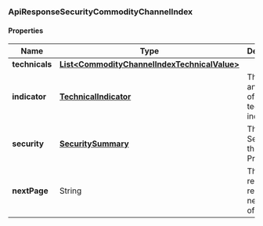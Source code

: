 
[//]: # (CLASS:ApiResponseSecurityCommodityChannelIndex)

[//]: # (KIND:object)

### ApiResponseSecurityCommodityChannelIndex

#### Properties

[//]: # (START_DEFINITION)

Name | Type | Description
------------ | ------------- | -------------
**technicals** | [**List&lt;CommodityChannelIndexTechnicalValue&gt;**](CommodityChannelIndexTechnicalValue.md) |  &nbsp;
**indicator** | [**TechnicalIndicator**](TechnicalIndicator.md) | The name and symbol of the technical indicator &nbsp;
**security** | [**SecuritySummary**](SecuritySummary.md) | The Security of the Stock Price &nbsp;
**nextPage** | String | The token required to request the next page of the data &nbsp;

[//]: # (END_DEFINITION)


[//]: # (CONTAINED_CLASS:CommodityChannelIndexTechnicalValue)


[//]: # (CONTAINED_CLASS:TechnicalIndicator)


[//]: # (CONTAINED_CLASS:SecuritySummary)





